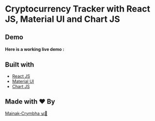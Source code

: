 # Cryptocurrency Tracker with React JS, Material UI and Chart JS

## Demo
#### Here is a working live demo :  

## Built with 

- [React JS](https://reactjs.org/)
- [Material UI](https://v4.mui.com/)
- [Chart JS](https://reactchartjs.github.io/react-chartjs-2/#/)

## Made with ♥ By 

[Mainak-Crymbha 🕉🌷 ](https://www.github.com/MainakRepositor)
